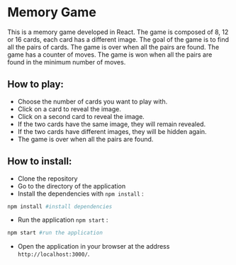 # Memory Game

This is a memory game developed in React. The game is composed of 8, 12 or 16 cards, each card has a different image. The goal of the game is to find all the pairs of cards. The game is over when all the pairs are found. The game has a counter of moves. The game is won when all the pairs are found in the minimum number of moves.

## How to play:

- Choose the number of cards you want to play with.
- Click on a card to reveal the image.
- Click on a second card to reveal the image.
- If the two cards have the same image, they will remain revealed.
- If the two cards have different images, they will be hidden again.
- The game is over when all the pairs are found.

## How to install:

- Clone the repository
- Go to the directory of the application
- Install the dependencies with `npm install` : 
```bash
npm install #install dependencies
```
- Run the application `npm start` :
```bash
npm start #run the application
```
- Open the application in your browser at the address `http://localhost:3000/`.